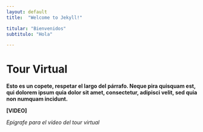 ```yaml
---
layout: default
title:  "Welcome to Jekyll!"

titular: "Bienvenidos"
subtitulo: "Hola"

---
```


# Tour Virtual
 
**Esto es un copete, respetar el largo del párrafo. Neque pira quisquam est, qui dolorem ipsum quia dolor sit amet, consectetur, adipisci velit, sed quia non numquam incidunt.**


**[VIDEO]**

*Epígrafe para el vídeo del tour virtual*




